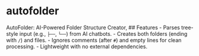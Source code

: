 # autofolder
AutoFolder: AI-Powered Folder Structure Creator, ## Features - Parses tree-style input (e.g., `├──`, `└──`) from AI chatbots. - Creates both folders (ending with `/`) and files. - Ignores comments (after `#`) and empty lines for clean processing. - Lightweight with no external dependencies.
